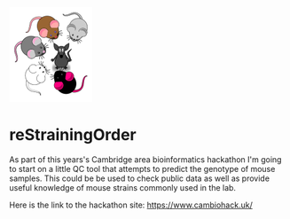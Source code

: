 <img title="Mice" id="header_img" src="Docs/Images/mice_small.png">

# reStrainingOrder
As part of this years's Cambridge area bioinformatics hackathon I'm going to start on a little QC tool that attempts to predict the genotype of mouse samples. This could be be used to check public data as well as provide useful knowledge of mouse strains commonly used in the lab.

Here is the link to the hackathon site: https://www.cambiohack.uk/
